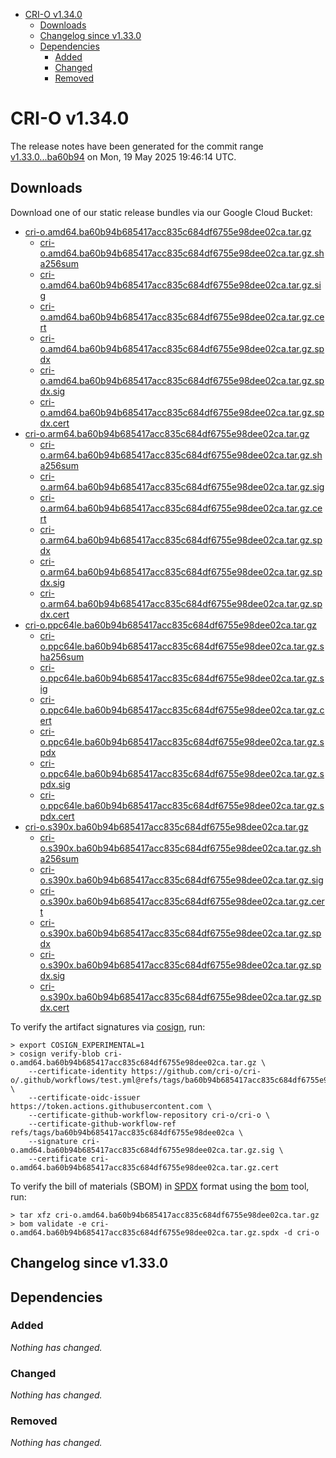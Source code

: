 - [CRI-O v1.34.0](#cri-o-v1340)
  - [Downloads](#downloads)
  - [Changelog since v1.33.0](#changelog-since-v1330)
  - [Dependencies](#dependencies)
    - [Added](#added)
    - [Changed](#changed)
    - [Removed](#removed)

# CRI-O v1.34.0

The release notes have been generated for the commit range
[v1.33.0...ba60b94](https://github.com/cri-o/cri-o/compare/v1.33.0...v1.34.0) on Mon, 19 May 2025 19:46:14 UTC.

## Downloads

Download one of our static release bundles via our Google Cloud Bucket:

- [cri-o.amd64.ba60b94b685417acc835c684df6755e98dee02ca.tar.gz](https://storage.googleapis.com/cri-o/artifacts/cri-o.amd64.ba60b94b685417acc835c684df6755e98dee02ca.tar.gz)
  - [cri-o.amd64.ba60b94b685417acc835c684df6755e98dee02ca.tar.gz.sha256sum](https://storage.googleapis.com/cri-o/artifacts/cri-o.amd64.ba60b94b685417acc835c684df6755e98dee02ca.tar.gz.sha256sum)
  - [cri-o.amd64.ba60b94b685417acc835c684df6755e98dee02ca.tar.gz.sig](https://storage.googleapis.com/cri-o/artifacts/cri-o.amd64.ba60b94b685417acc835c684df6755e98dee02ca.tar.gz.sig)
  - [cri-o.amd64.ba60b94b685417acc835c684df6755e98dee02ca.tar.gz.cert](https://storage.googleapis.com/cri-o/artifacts/cri-o.amd64.ba60b94b685417acc835c684df6755e98dee02ca.tar.gz.cert)
  - [cri-o.amd64.ba60b94b685417acc835c684df6755e98dee02ca.tar.gz.spdx](https://storage.googleapis.com/cri-o/artifacts/cri-o.amd64.ba60b94b685417acc835c684df6755e98dee02ca.tar.gz.spdx)
  - [cri-o.amd64.ba60b94b685417acc835c684df6755e98dee02ca.tar.gz.spdx.sig](https://storage.googleapis.com/cri-o/artifacts/cri-o.amd64.ba60b94b685417acc835c684df6755e98dee02ca.tar.gz.spdx.sig)
  - [cri-o.amd64.ba60b94b685417acc835c684df6755e98dee02ca.tar.gz.spdx.cert](https://storage.googleapis.com/cri-o/artifacts/cri-o.amd64.ba60b94b685417acc835c684df6755e98dee02ca.tar.gz.spdx.cert)
- [cri-o.arm64.ba60b94b685417acc835c684df6755e98dee02ca.tar.gz](https://storage.googleapis.com/cri-o/artifacts/cri-o.arm64.ba60b94b685417acc835c684df6755e98dee02ca.tar.gz)
  - [cri-o.arm64.ba60b94b685417acc835c684df6755e98dee02ca.tar.gz.sha256sum](https://storage.googleapis.com/cri-o/artifacts/cri-o.arm64.ba60b94b685417acc835c684df6755e98dee02ca.tar.gz.sha256sum)
  - [cri-o.arm64.ba60b94b685417acc835c684df6755e98dee02ca.tar.gz.sig](https://storage.googleapis.com/cri-o/artifacts/cri-o.arm64.ba60b94b685417acc835c684df6755e98dee02ca.tar.gz.sig)
  - [cri-o.arm64.ba60b94b685417acc835c684df6755e98dee02ca.tar.gz.cert](https://storage.googleapis.com/cri-o/artifacts/cri-o.arm64.ba60b94b685417acc835c684df6755e98dee02ca.tar.gz.cert)
  - [cri-o.arm64.ba60b94b685417acc835c684df6755e98dee02ca.tar.gz.spdx](https://storage.googleapis.com/cri-o/artifacts/cri-o.arm64.ba60b94b685417acc835c684df6755e98dee02ca.tar.gz.spdx)
  - [cri-o.arm64.ba60b94b685417acc835c684df6755e98dee02ca.tar.gz.spdx.sig](https://storage.googleapis.com/cri-o/artifacts/cri-o.arm64.ba60b94b685417acc835c684df6755e98dee02ca.tar.gz.spdx.sig)
  - [cri-o.arm64.ba60b94b685417acc835c684df6755e98dee02ca.tar.gz.spdx.cert](https://storage.googleapis.com/cri-o/artifacts/cri-o.arm64.ba60b94b685417acc835c684df6755e98dee02ca.tar.gz.spdx.cert)
- [cri-o.ppc64le.ba60b94b685417acc835c684df6755e98dee02ca.tar.gz](https://storage.googleapis.com/cri-o/artifacts/cri-o.ppc64le.ba60b94b685417acc835c684df6755e98dee02ca.tar.gz)
  - [cri-o.ppc64le.ba60b94b685417acc835c684df6755e98dee02ca.tar.gz.sha256sum](https://storage.googleapis.com/cri-o/artifacts/cri-o.ppc64le.ba60b94b685417acc835c684df6755e98dee02ca.tar.gz.sha256sum)
  - [cri-o.ppc64le.ba60b94b685417acc835c684df6755e98dee02ca.tar.gz.sig](https://storage.googleapis.com/cri-o/artifacts/cri-o.ppc64le.ba60b94b685417acc835c684df6755e98dee02ca.tar.gz.sig)
  - [cri-o.ppc64le.ba60b94b685417acc835c684df6755e98dee02ca.tar.gz.cert](https://storage.googleapis.com/cri-o/artifacts/cri-o.ppc64le.ba60b94b685417acc835c684df6755e98dee02ca.tar.gz.cert)
  - [cri-o.ppc64le.ba60b94b685417acc835c684df6755e98dee02ca.tar.gz.spdx](https://storage.googleapis.com/cri-o/artifacts/cri-o.ppc64le.ba60b94b685417acc835c684df6755e98dee02ca.tar.gz.spdx)
  - [cri-o.ppc64le.ba60b94b685417acc835c684df6755e98dee02ca.tar.gz.spdx.sig](https://storage.googleapis.com/cri-o/artifacts/cri-o.ppc64le.ba60b94b685417acc835c684df6755e98dee02ca.tar.gz.spdx.sig)
  - [cri-o.ppc64le.ba60b94b685417acc835c684df6755e98dee02ca.tar.gz.spdx.cert](https://storage.googleapis.com/cri-o/artifacts/cri-o.ppc64le.ba60b94b685417acc835c684df6755e98dee02ca.tar.gz.spdx.cert)
- [cri-o.s390x.ba60b94b685417acc835c684df6755e98dee02ca.tar.gz](https://storage.googleapis.com/cri-o/artifacts/cri-o.s390x.ba60b94b685417acc835c684df6755e98dee02ca.tar.gz)
  - [cri-o.s390x.ba60b94b685417acc835c684df6755e98dee02ca.tar.gz.sha256sum](https://storage.googleapis.com/cri-o/artifacts/cri-o.s390x.ba60b94b685417acc835c684df6755e98dee02ca.tar.gz.sha256sum)
  - [cri-o.s390x.ba60b94b685417acc835c684df6755e98dee02ca.tar.gz.sig](https://storage.googleapis.com/cri-o/artifacts/cri-o.s390x.ba60b94b685417acc835c684df6755e98dee02ca.tar.gz.sig)
  - [cri-o.s390x.ba60b94b685417acc835c684df6755e98dee02ca.tar.gz.cert](https://storage.googleapis.com/cri-o/artifacts/cri-o.s390x.ba60b94b685417acc835c684df6755e98dee02ca.tar.gz.cert)
  - [cri-o.s390x.ba60b94b685417acc835c684df6755e98dee02ca.tar.gz.spdx](https://storage.googleapis.com/cri-o/artifacts/cri-o.s390x.ba60b94b685417acc835c684df6755e98dee02ca.tar.gz.spdx)
  - [cri-o.s390x.ba60b94b685417acc835c684df6755e98dee02ca.tar.gz.spdx.sig](https://storage.googleapis.com/cri-o/artifacts/cri-o.s390x.ba60b94b685417acc835c684df6755e98dee02ca.tar.gz.spdx.sig)
  - [cri-o.s390x.ba60b94b685417acc835c684df6755e98dee02ca.tar.gz.spdx.cert](https://storage.googleapis.com/cri-o/artifacts/cri-o.s390x.ba60b94b685417acc835c684df6755e98dee02ca.tar.gz.spdx.cert)

To verify the artifact signatures via [cosign](https://github.com/sigstore/cosign), run:

```console
> export COSIGN_EXPERIMENTAL=1
> cosign verify-blob cri-o.amd64.ba60b94b685417acc835c684df6755e98dee02ca.tar.gz \
    --certificate-identity https://github.com/cri-o/cri-o/.github/workflows/test.yml@refs/tags/ba60b94b685417acc835c684df6755e98dee02ca \
    --certificate-oidc-issuer https://token.actions.githubusercontent.com \
    --certificate-github-workflow-repository cri-o/cri-o \
    --certificate-github-workflow-ref refs/tags/ba60b94b685417acc835c684df6755e98dee02ca \
    --signature cri-o.amd64.ba60b94b685417acc835c684df6755e98dee02ca.tar.gz.sig \
    --certificate cri-o.amd64.ba60b94b685417acc835c684df6755e98dee02ca.tar.gz.cert
```

To verify the bill of materials (SBOM) in [SPDX](https://spdx.org) format using the [bom](https://sigs.k8s.io/bom) tool, run:

```console
> tar xfz cri-o.amd64.ba60b94b685417acc835c684df6755e98dee02ca.tar.gz
> bom validate -e cri-o.amd64.ba60b94b685417acc835c684df6755e98dee02ca.tar.gz.spdx -d cri-o
```

## Changelog since v1.33.0

## Dependencies

### Added
_Nothing has changed._

### Changed
_Nothing has changed._

### Removed
_Nothing has changed._
